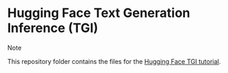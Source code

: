 # Hugging Face Text Generation Inference (TGI)

>[!NOTE]
>This repository folder contains the files for the [Hugging Face TGI tutorial](https://gke-ai-labs.dev/docs/tutorials/hf-tgi/).
